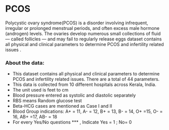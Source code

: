# PCOS
Polycystic ovary syndrome(PCOS)  is a disorder involving infrequent, irregular or prolonged menstrual periods, and often excess male hormone (androgen) levels. The ovaries develop numerous small collections of fluid — called follicles — and may fail to regularly release eggs dataset contains all physical and clinical parameters to determine PCOS and infertility related issues .
### About the data:
- This dataset contains all physical and clinical parameters to determine PCOS and infertility related issues. There are a total of 44 parameters.
- This data is collected from 10 different hospitals across Kerala, India.
- The unit used is feet to cm
- Blood pressure entered as systolic and diastolic separately
- RBS means Random glucose test
- Beta-HCG cases are mentioned as Case I and II
- Blood Group indications: A+ = 11, A- = 12, B+ = 13, B- = 14, O+ =15, O- = 16, AB+ =17, AB- = 18
- For every Yes/No questions *** , Indicate Yes = 1 ; No= 0
